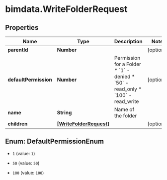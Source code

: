 # bimdata.WriteFolderRequest

## Properties

Name | Type | Description | Notes
------------ | ------------- | ------------- | -------------
**parentId** | **Number** |  | [optional] 
**defaultPermission** | **Number** | Permission for a Folder  * &#x60;1&#x60; - denied * &#x60;50&#x60; - read_only * &#x60;100&#x60; - read_write | [optional] 
**name** | **String** | Name of the folder | 
**children** | [**[WriteFolderRequest]**](WriteFolderRequest.md) |  | [optional] 



## Enum: DefaultPermissionEnum


* `1` (value: `1`)

* `50` (value: `50`)

* `100` (value: `100`)




